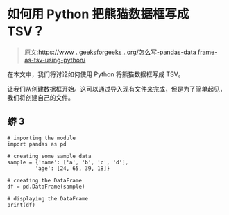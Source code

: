 # 如何用 Python 把熊猫数据框写成 TSV？

> 原文:[https://www . geeksforgeeks . org/怎么写-pandas-data frame-as-tsv-using-python/](https://www.geeksforgeeks.org/how-to-write-pandas-dataframe-as-tsv-using-python/)

在本文中，我们将讨论如何使用 Python 将熊猫数据框写成 TSV。

让我们从创建数据框开始。这可以通过导入现有文件来完成，但是为了简单起见，我们将创建自己的文件。

## 蟒 3

```
# importing the module
import pandas as pd

# creating some sample data
sample = {'name': ['a', 'b', 'c', 'd'],
         'age': [24, 65, 39, 18]}

# creating the DataFrame
df = pd.DataFrame(sample)

# displaying the DataFrame
print(df)
```